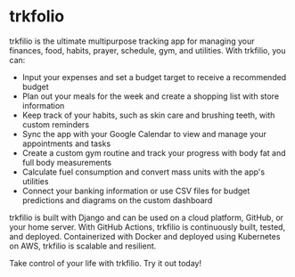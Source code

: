 # trkfolio

trkfilio is the ultimate multipurpose tracking app for managing your finances, food, habits, prayer, schedule, gym, and utilities. With trkfilio, you can:

- Input your expenses and set a budget target to receive a recommended budget
- Plan out your meals for the week and create a shopping list with store information
- Keep track of your habits, such as skin care and brushing teeth, with custom reminders
- Sync the app with your Google Calendar to view and manage your appointments and tasks
- Create a custom gym routine and track your progress with body fat and full body measurements
- Calculate fuel consumption and convert mass units with the app's utilities
- Connect your banking information or use CSV files for budget predictions and diagrams on the custom dashboard

trkfilio is built with Django and can be used on a cloud platform, GitHub, or your home server. With GitHub Actions, trkfilio is continuously built, tested, and deployed. Containerized with Docker and deployed using Kubernetes on AWS, trkfilio is scalable and resilient.

Take control of your life with trkfilio. Try it out today!